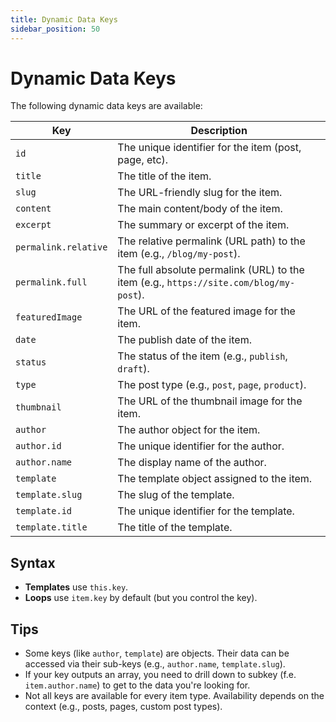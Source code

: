 ```yaml
---
title: Dynamic Data Keys
sidebar_position: 50
---
```


# Dynamic Data Keys 

The following dynamic data keys are available:


| Key                | Description                                                                 |
|--------------------|-----------------------------------------------------------------------------|
| `id`               | The unique identifier for the item (post, page, etc).                       |
| `title`            | The title of the item.                                                      |
| `slug`             | The URL-friendly slug for the item.                                         |
| `content`          | The main content/body of the item.                                          |
| `excerpt`          | The summary or excerpt of the item.                                         |
| `permalink.relative` | The relative permalink (URL path) to the item (e.g., `/blog/my-post`).    |
| `permalink.full`   | The full absolute permalink (URL) to the item (e.g., `https://site.com/blog/my-post`). |
| `featuredImage`    | The URL of the featured image for the item.                                 |
| `date`             | The publish date of the item.                                               |
| `status`           | The status of the item (e.g., `publish`, `draft`).                          |
| `type`             | The post type (e.g., `post`, `page`, `product`).                            |
| `thumbnail`        | The URL of the thumbnail image for the item.                                |
| `author`           | The author object for the item.                                             |
| `author.id`        | The unique identifier for the author.                                       |
| `author.name`      | The display name of the author.                                             |
| `template`         | The template object assigned to the item.                                   |
| `template.slug`    | The slug of the template.                                                   |
| `template.id`      | The unique identifier for the template.                                     |
| `template.title`   | The title of the template.                                                  |

## Syntax
- **Templates** use `this.key`.
- **Loops** use `item.key` by default (but you control the key).

## Tips
- Some keys (like `author`, `template`) are objects. Their data can be accessed via their sub-keys (e.g., `author.name`, `template.slug`).
- If your key outputs an array, you need to drill down to subkey (f.e. `item.author.name`) to get to the data you're looking for.
- Not all keys are available for every item type. Availability depends on the context (e.g., posts, pages, custom post types).